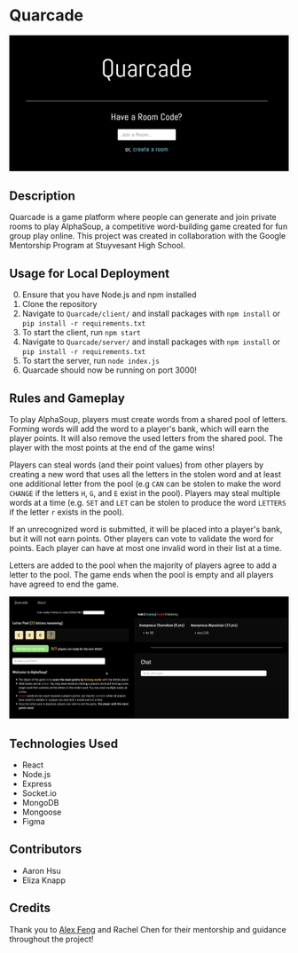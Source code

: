 # Quarcade

<img alt="Home Screen" src="https://github.com/aaaronhsu/Quarcade/blob/main/home_screen.png">

## Description
Quarcade is a game platform where people can generate and join private rooms to play AlphaSoup, a competitive word-building game created for fun group play online. This project was created in collaboration with the Google Mentorship Program at Stuyvesant High School. 

## Usage for Local Deployment
0. Ensure that you have Node.js and npm installed
1. Clone the repository
2. Navigate to `Quarcade/client/` and install packages with `npm install` or `pip install -r requirements.txt`
3. To start the client, run `npm start`
4. Navigate to `Quarcade/server/` and install packages with `npm install` or `pip install -r requirements.txt`
5. To start the server, run `node index.js`
6. Quarcade should now be running on port 3000!


## Rules and Gameplay
To play AlphaSoup, players must create words from a shared pool of letters. Forming words will add the word to a player's bank, which will earn the player points. It will also remove the used letters from the shared pool. The player with the most points at the end of the game wins!

Players can steal words (and their point values) from other players by creating a new word that uses all the letters in the stolen word and at least one additional letter from the pool (e.g `CAN` can be stolen to make the word `CHANGE` if the letters `H`, `G`, and `E` exist in the pool). Players may steal multiple words at a time (e.g. `SET` and `LET` can be stolen to produce the word `LETTERS` if the letter `r` exists in the pool).

If an unrecognized word is submitted, it will be placed into a player's bank, but it will not earn points. Other players can vote to validate the word for points. Each player can have at most one invalid word in their list at a time.

Letters are added to the pool when the majority of players agree to add a letter to the pool. The game ends when the pool is empty and all players have agreed to end the game.


<img alt="Game Screen" src="https://github.com/aaaronhsu/Quarcade/blob/main/game_screen.png">

## Technologies Used
- React
- Node.js
- Express
- Socket.io
- MongoDB
- Mongoose
- Figma

## Contributors
- Aaron Hsu
- Eliza Knapp

## Credits
Thank you to [Alex Feng](https://www.linkedin.com/in/alexfengfeng/) and Rachel Chen for their mentorship and guidance throughout the project!